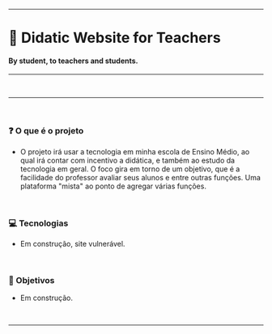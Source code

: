 ___
# :blue_book: Didatic Website for Teachers

#### By student, to teachers and students.
___

<br>

___
<br>

###  :question: O que é o projeto

* O projeto irá usar a tecnologia em minha escola de Ensino Médio, ao qual irá contar com incentivo a didática, e também ao estudo da tecnologia em geral.
O foco gira em torno de um objetivo, que é a facilidade do professor avaliar seus alunos e entre outras funções. Uma plataforma "mista" ao ponto de agregar várias funções.

<br>

###  :computer: Tecnologias

  - Em construção, site vulnerável.

<br>
  
###  :pencil: Objetivos

  - Em construção.

<br>

___

